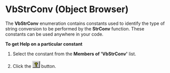 
# VbStrConv (Object Browser)

The  **VbStrConv** enumeration contains constants used to identify the type of string conversion to be performed by the **StrConv** function. These constants can be used anywhere in your code.

 **To get Help on a particular constant**




1. Select the constant from the  **Members of 'VbStrConv'** list.
    
2. Click the 
![](images/but_help_ZA01201583.gif) button.
    

